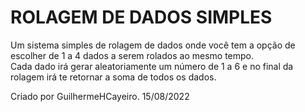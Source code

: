 # ROLAGEM DE DADOS SIMPLES


Um sistema simples de rolagem de dados onde você tem a opção de escolher de 1 a 4 dados a serem rolados ao mesmo tempo.</br>
Cada dado irá gerar aleatoriamente um número de 1 a 6 e no final da rolagem irá te retornar a soma de todos os dados.


Criado por GuilhermeHCayeiro. 15/08/2022
